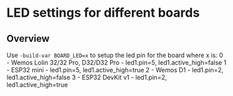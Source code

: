 # LED settings for different boards


## Overview
Use `-build-var BOARD_LED=x` to setup the led pin for the board where x is:
    0 - Wemos Lolin 32/32 Pro, D32/D32 Pro - led1.pin=5, led1.active_high=false
    1 - ESP32 mini       - led1.pin=5, led1.active_high=true
    2 - Wemos D1         - led1.pin=2, led1.active_high=false
    3 - ESP32 DevKit v1  - led1.pin=2, led1.active_high=true
